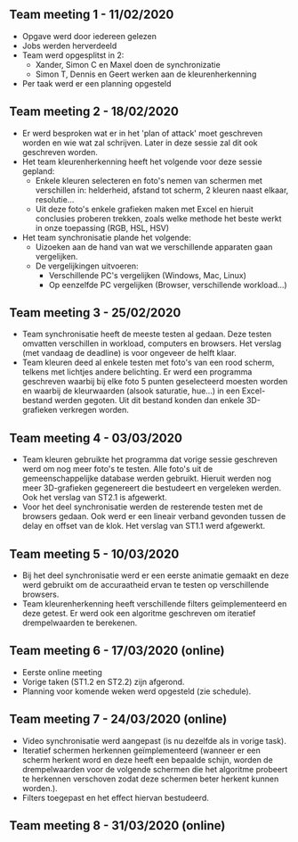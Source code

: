 ## Team meeting 1 - 11/02/2020
- Opgave werd door iedereen gelezen
- Jobs werden herverdeeld
- Team werd opgesplitst in 2: 
  - Xander, Simon C en Maxel doen de synchronizatie
  - Simon T, Dennis en Geert werken aan de kleurenherkenning
- Per taak werd er een planning opgesteld

## Team meeting 2 - 18/02/2020
- Er werd besproken wat er in het 'plan of attack' moet geschreven worden en wie wat zal schrijven. Later in deze sessie zal dit ook geschreven worden.
- Het team kleurenherkenning heeft het volgende voor deze sessie gepland:
  - Enkele kleuren selecteren en foto's nemen van schermen met verschillen in: helderheid, afstand tot scherm, 2 kleuren naast elkaar, resolutie...
  - Uit deze foto's enkele grafieken maken met Excel en hieruit conclusies proberen trekken, zoals welke methode het beste werkt in onze toepassing (RGB, HSL, HSV)
- Het team synchronisatie plande het volgende:
  - Uizoeken aan de hand van wat we verschillende apparaten gaan vergelijken.
  - De vergelijkingen uitvoeren:
    - Verschillende PC's vergelijken (Windows, Mac, Linux)
    - Op eenzelfde PC vergelijken (Browser, verschillende workload...)

## Team meeting 3 - 25/02/2020
- Team synchronisatie heeft de meeste testen al gedaan. Deze testen omvatten verschillen 
 in workload, computers en browsers. Het verslag 
(met vandaag de deadline) is voor ongeveer de helft klaar.
- Team kleuren deed al enkele testen met foto's van een rood scherm,
 telkens met lichtjes andere belichting. Er werd een programma geschreven waarbij 
 bij elke foto 5 punten geselecteerd moesten worden en waarbij de kleurwaarden 
 (alsook saturatie, hue...) in een Excel-bestand werden gegoten. Uit dit bestand konden
  dan enkele 3D-grafieken verkregen worden.
  
## Team meeting 4 - 03/03/2020
- Team kleuren gebruikte het programma dat vorige sessie geschreven werd om nog
 meer foto's te testen. Alle foto's uit de gemeenschappelijke database werden gebruikt. 
 Hieruit werden nog meer 3D-grafieken gegenereert die bestudeert en vergeleken werden. 
 Ook het verslag van ST2.1 is afgewerkt.
- Voor het deel synchronisatie werden de resterende testen met de browsers gedaan. 
Ook werd er een lineair verband gevonden tussen de delay en offset van de klok. 
Het verslag van ST1.1 werd afgewerkt.

## Team meeting 5 - 10/03/2020
- Bij het deel synchronisatie werd er een eerste animatie gemaakt
 en deze werd gebruikt om de accuraatheid ervan te testen op verschillende browsers.
- Team kleurenherkenning heeft verschillende filters geïmplementeerd en deze getest. 
Er werd ook een algoritme geschreven om iteratief drempelwaarden te berekenen.

## Team meeting 6 - 17/03/2020 (online)
- Eerste online meeting
- Vorige taken (ST1.2 en ST2.2) zijn afgerond.
- Planning voor komende weken werd opgesteld (zie schedule).

## Team meeting 7 - 24/03/2020 (online)
- Video synchronisatie werd aangepast (is nu dezelfde als in vorige task).
- Iteratief schermen herkennen geïmplementeerd (wanneer er een scherm herkent word
 en deze heeft een bepaalde schijn, worden de drempelwaarden voor de volgende schermen
  die het algoritme probeert te herkennen verschoven zodat deze schermen
   beter herkent kunnen worden.).
- Filters toegepast en het effect hiervan bestudeerd.

## Team meeting 8 - 31/03/2020 (online)
